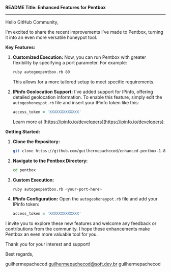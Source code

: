**README Title: Enhanced Features for Pentbox**

---

Hello GitHub Community,

I'm excited to share the recent improvements I've made to Pentbox, turning it into an even more versatile honeypot tool.

**Key Features:**

1. **Customized Execution:**
   Now, you can run Pentbox with greater flexibility by specifying a port parameter. For example:
   ```bash
   ruby autogeopentbox.rb 80
   ```
   This allows for a more tailored setup to meet specific requirements.

2. **IPinfo Geolocation Support:**
   I've added support for IPinfo, offering detailed geolocation information. To enable this feature, simply edit the `autogeohoneypot.rb` file and insert your IPinfo token like this:
   ```ruby
   access_token = 'XXXXXXXXXXXXX'
   ```
   Learn more at [https://ipinfo.io/developers](https://ipinfo.io/developers).

**Getting Started:**

1. **Clone the Repository:**
   ```bash
   git clone https://github.com/guilhermepachecod/enhanced-pentbox-1.8.git
   ```

2. **Navigate to the Pentbox Directory:**
   ```bash
   cd pentbox
   ```

3. **Custom Execution:**
   ```bash
   ruby autogeopentbox.rb <your-port-here>
   ```

4. **IPinfo Configuration:**
   Open the `autogeohoneypot.rb` file and add your IPinfo token:
   ```ruby
   access_token = 'XXXXXXXXXXXXX'
   ```

I invite you to explore these new features and welcome any feedback or contributions from the community. I hope these enhancements make Pentbox an even more valuable tool for you.

Thank you for your interest and support!

Best regards,

guilhermepachecod
guilhermepachecod@soft.dev.br
guilhermepachecod